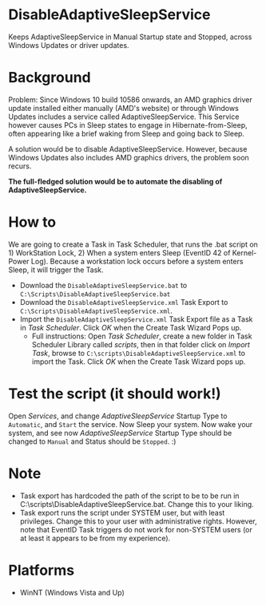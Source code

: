 # DisableAdaptiveSleepService
Keeps AdaptiveSleepService in Manual Startup state and Stopped, across Windows Updates or driver updates.

# Background
Problem: Since Windows 10 build 10586 onwards, an AMD graphics driver update installed either manually (AMD's website) or through Windows Updates includes a service called AdaptiveSleepService. This Service however causes PCs in Sleep states to engage in Hibernate-from-Sleep, often appearing like a brief waking from Sleep and going back to Sleep. 

A solution would be to disable AdaptiveSleepService. However, because Windows Updates also includes AMD graphics drivers, the problem soon recurs. 

<b>The full-fledged solution would be to automate the disabling of AdaptiveSleepService.</b>

# How to
We are going to create a Task in Task Scheduler, that runs the .bat script on 1) WorkStation Lock, 2) When a system enters Sleep (EventID 42 of Kernel-Power Log). Because a workstation lock occurs before a system enters Sleep, it will trigger the Task.
- Download the <code>DisableAdaptiveSleepService.bat</code> to <code>C:\Scripts\DisableAdaptiveSleepService.bat</code>
- Download the <code>DisableAdaptiveSleepService.xml</code> Task Export to <code>C:\Scripts\DisableAdaptiveSleepService.xml</code>.
- Import the <code>DisableAdaptiveSleepService.xml</code> Task Export file as a Task in <i>Task Scheduler</i>. Click <i>OK</i> when the Create Task Wizard Pops up.
  - Full instructions: Open <i>Task Scheduler</i>, create a new folder in Task Scheduler Library called <i>scripts</i>, then in that folder click on <i>Import Task</i>, browse to <code>C:\scripts\DisableAdaptiveSleepService.xml</code> to import the Task. Click <i>OK</i> when the Create Task Wizard pops up.

# Test the script (it should work!)
Open <i>Services</i>, and change <i>AdaptiveSleepService</i> Startup Type to <code>Automatic</code>, and <code>Start</code> the service. Now Sleep your system. Now wake your system, and see now <i>AdaptiveSleepService</i> Startup Type should be changed to <code>Manual</code> and Status should be <code>Stopped</code>. :)

# Note
- Task export has hardcoded the path of the script to be to be run in C:\scripts\DisableAdaptiveSleepService.bat. Change this to your liking.
- Task export runs the script under SYSTEM user, but with least privileges. Change this to your user with administrative rights. However, note that EventID Task triggers do not work for non-SYSTEM users (or at least it appears to be from my experience).

# Platforms
- WinNT (Windows Vista and Up)

